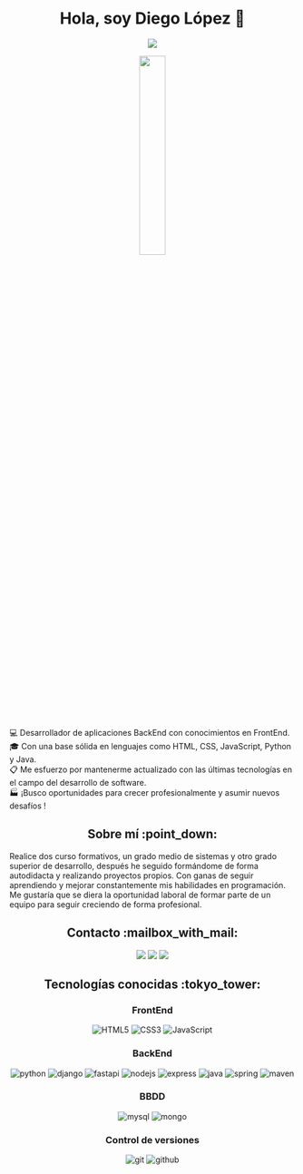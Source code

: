 <div align="center">
  <h1>Hola, soy Diego López 👋</h1>
  <p align="center">
  <img src="https://readme-typing-svg.herokuapp.com?center=true&vCenter=true&lines=Desarrollador+de+Software++;Backend+Developer;&font=Fira%20Code&color=E1E185&center=true&width=440&height=45&size=22">
  </p>
  <img width="30%" src="https://www.gruposicom.com/wp-content/uploads/2022/07/php-vigo.png">
</div>
<div>
  <p>
      💻 Desarrollador de aplicaciones BackEnd con conocimientos en FrontEnd.</br>
      🎓 Con una base sólida en lenguajes como HTML, CSS, JavaScript, Python y Java.</br>
      📋 Me esfuerzo por mantenerme actualizado con las últimas tecnologías en el campo del desarrollo de software.</br> 
      🏭 ¡Busco oportunidades para crecer profesionalmente y asumir nuevos desafíos !
</p>
</div>

<div>
  <h2 align="center">Sobre mí :point_down:</h2>
  <p>
Realice dos curso formativos, un grado medio de sistemas y otro grado superior de desarrollo, después he seguido formándome de forma autodidacta y realizando proyectos propios. Con ganas de seguir aprendiendo y mejorar constantemente mis habilidades en programación. Me gustaría que se diera la oportunidad laboral de formar parte de un equipo para seguir creciendo de forma profesional.
</p>
</div>

<div align="center">
  <h2>Contacto :mailbox_with_mail:</h2>
  <a href=mailto:["diego@diegodev.site"] target="_blank" rel="noopener"><img src="https://img.shields.io/badge/Gmail-D14836?style=for-the-badge&logo=gmail&logoColor=white"></a>
  <a href="https://www.linkedin.com/in/diegodevsite/" target="_blank" rel="noopener"><img src="https://img.shields.io/badge/LinkedIn-0077B5?style=for-the-badge&logo=linkedin&logoColor=white"></a>
  <a href="https://github.com/diegolopez-dev" target="_blank" rel="noopener"><img src="https://img.shields.io/badge/GitHub-100000?style=for-the-badge&logo=github&logoColor=white"></a>
</div>

<div align="center">
  <h2>Tecnologías conocidas :tokyo_tower:</h2>
  
  <h3>FrontEnd</h3>
  <img alt="HTML5" title="HTML5" src="https://skillicons.dev/icons?i=html">
  <img alt="CSS3" title="CSS3" src="https://skillicons.dev/icons?i=css">
  <img alt="JavaScript" title="JavaScript" src="https://skillicons.dev/icons?i=js">
  
  <h3>BackEnd</h3>
  <img alt="python" title="python" src="https://skillicons.dev/icons?i=python">
  <img alt="django" title="django" src="https://skillicons.dev/icons?i=django">
  <img alt="fastapi" title="fastapi" src="https://skillicons.dev/icons?i=fastapi">
  <img alt="nodejs" title="nodejs" src="https://skillicons.dev/icons?i=nodejs">
  <img alt="express" title="express" src="https://skillicons.dev/icons?i=express">
  <img alt="java" title="java" src="https://skillicons.dev/icons?i=java">
  <img alt="spring" title="spring" src="https://skillicons.dev/icons?i=spring">
  <img alt="maven" title="maven" src="https://skillicons.dev/icons?i=maven">

  <h3>BBDD</h3>
  <img alt="mysql" title="mysql" src="https://skillicons.dev/icons?i=mysql">
  <img alt="mongo" title="mongo" src="https://skillicons.dev/icons?i=mongo">

  <h3>Control de versiones</h3>
  <img alt="git" title="git" src="https://skillicons.dev/icons?i=git">
  <img alt="github" title="github" src="https://skillicons.dev/icons?i=github">
</div>
